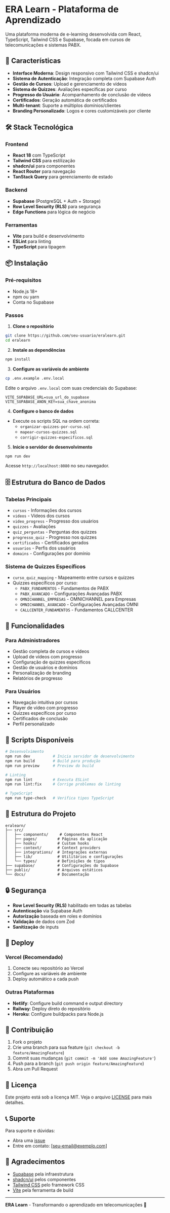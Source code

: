 # ERA Learn - Plataforma de Aprendizado

Uma plataforma moderna de e-learning desenvolvida com React, TypeScript, Tailwind CSS e Supabase, focada em cursos de telecomunicações e sistemas PABX.

## 🚀 Características

- **Interface Moderna**: Design responsivo com Tailwind CSS e shadcn/ui
- **Sistema de Autenticação**: Integração completa com Supabase Auth
- **Gestão de Cursos**: Upload e gerenciamento de vídeos
- **Sistema de Quizzes**: Avaliações específicas por curso
- **Progresso do Usuário**: Acompanhamento de conclusão de vídeos
- **Certificados**: Geração automática de certificados
- **Multi-tenant**: Suporte a múltiplos domínios/clientes
- **Branding Personalizado**: Logos e cores customizáveis por cliente

## 🛠️ Stack Tecnológica

### Frontend
- **React 18** com TypeScript
- **Tailwind CSS** para estilização
- **shadcn/ui** para componentes
- **React Router** para navegação
- **TanStack Query** para gerenciamento de estado

### Backend
- **Supabase** (PostgreSQL + Auth + Storage)
- **Row Level Security (RLS)** para segurança
- **Edge Functions** para lógica de negócio

### Ferramentas
- **Vite** para build e desenvolvimento
- **ESLint** para linting
- **TypeScript** para tipagem

## 📦 Instalação

### Pré-requisitos
- Node.js 18+ 
- npm ou yarn
- Conta no Supabase

### Passos

1. **Clone o repositório**
```bash
git clone https://github.com/seu-usuario/eralearn.git
cd eralearn
```

2. **Instale as dependências**
```bash
npm install
```

3. **Configure as variáveis de ambiente**
```bash
cp .env.example .env.local
```

Edite o arquivo `.env.local` com suas credenciais do Supabase:
```env
VITE_SUPABASE_URL=sua_url_do_supabase
VITE_SUPABASE_ANON_KEY=sua_chave_anonima
```

4. **Configure o banco de dados**
- Execute os scripts SQL na ordem correta:
  - `organizar-quizzes-por-curso.sql`
  - `mapear-cursos-quizzes.sql`
  - `corrigir-quizzes-especificos.sql`

5. **Inicie o servidor de desenvolvimento**
```bash
npm run dev
```

Acesse `http://localhost:8080` no seu navegador.

## 🗄️ Estrutura do Banco de Dados

### Tabelas Principais
- `cursos` - Informações dos cursos
- `videos` - Vídeos dos cursos
- `video_progress` - Progresso dos usuários
- `quizzes` - Avaliações
- `quiz_perguntas` - Perguntas dos quizzes
- `progresso_quiz` - Progresso nos quizzes
- `certificados` - Certificados gerados
- `usuarios` - Perfis dos usuários
- `domains` - Configurações por domínio

### Sistema de Quizzes Específicos
- `curso_quiz_mapping` - Mapeamento entre cursos e quizzes
- Quizzes específicos por curso:
  - `PABX_FUNDAMENTOS` - Fundamentos de PABX
  - `PABX_AVANCADO` - Configurações Avançadas PABX
  - `OMNICHANNEL_EMPRESAS` - OMNICHANNEL para Empresas
  - `OMNICHANNEL_AVANCADO` - Configurações Avançadas OMNI
  - `CALLCENTER_FUNDAMENTOS` - Fundamentos CALLCENTER

## 🎯 Funcionalidades

### Para Administradores
- Gestão completa de cursos e vídeos
- Upload de vídeos com progresso
- Configuração de quizzes específicos
- Gestão de usuários e domínios
- Personalização de branding
- Relatórios de progresso

### Para Usuários
- Navegação intuitiva por cursos
- Player de vídeo com progresso
- Quizzes específicos por curso
- Certificados de conclusão
- Perfil personalizado

## 🔧 Scripts Disponíveis

```bash
# Desenvolvimento
npm run dev          # Inicia servidor de desenvolvimento
npm run build        # Build para produção
npm run preview      # Preview do build

# Linting
npm run lint         # Executa ESLint
npm run lint:fix     # Corrige problemas de linting

# TypeScript
npm run type-check   # Verifica tipos TypeScript
```

## 📁 Estrutura do Projeto

```
eralearn/
├── src/
│   ├── components/     # Componentes React
│   ├── pages/         # Páginas da aplicação
│   ├── hooks/         # Custom hooks
│   ├── context/       # Context providers
│   ├── integrations/  # Integrações externas
│   ├── lib/           # Utilitários e configurações
│   └── types/         # Definições de tipos
├── supabase/          # Configurações do Supabase
├── public/            # Arquivos estáticos
└── docs/              # Documentação
```

## 🔒 Segurança

- **Row Level Security (RLS)** habilitado em todas as tabelas
- **Autenticação** via Supabase Auth
- **Autorização** baseada em roles e domínios
- **Validação** de dados com Zod
- **Sanitização** de inputs

## 🚀 Deploy

### Vercel (Recomendado)
1. Conecte seu repositório ao Vercel
2. Configure as variáveis de ambiente
3. Deploy automático a cada push

### Outras Plataformas
- **Netlify**: Configure build command e output directory
- **Railway**: Deploy direto do repositório
- **Heroku**: Configure buildpacks para Node.js

## 🤝 Contribuição

1. Fork o projeto
2. Crie uma branch para sua feature (`git checkout -b feature/AmazingFeature`)
3. Commit suas mudanças (`git commit -m 'Add some AmazingFeature'`)
4. Push para a branch (`git push origin feature/AmazingFeature`)
5. Abra um Pull Request

## 📝 Licença

Este projeto está sob a licença MIT. Veja o arquivo [LICENSE](LICENSE) para mais detalhes.

## 📞 Suporte

Para suporte e dúvidas:
- Abra uma [issue](https://github.com/seu-usuario/eralearn/issues)
- Entre em contato: [seu-email@exemplo.com]

## 🎉 Agradecimentos

- [Supabase](https://supabase.com) pela infraestrutura
- [shadcn/ui](https://ui.shadcn.com) pelos componentes
- [Tailwind CSS](https://tailwindcss.com) pelo framework CSS
- [Vite](https://vitejs.dev) pela ferramenta de build

---

**ERA Learn** - Transformando o aprendizado em telecomunicações 🚀
